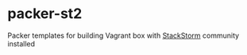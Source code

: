 # packer-st2
Packer templates for building Vagrant box with [StackStorm](https://github.com/stackstorm/st2) community installed
